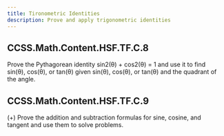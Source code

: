 ```yaml
---
title: Tironometric Identities
description: Prove and apply trigonometric identities
---
```


## CCSS.Math.Content.HSF.TF.C.8

Prove the Pythagorean identity sin2(θ) + cos2(θ) = 1 and use it to find sin(θ), cos(θ), or tan(θ) given sin(θ), cos(θ), or tan(θ) and the quadrant of the angle.

## CCSS.Math.Content.HSF.TF.C.9

(+) Prove the addition and subtraction formulas for sine, cosine, and tangent and use them to solve problems.

